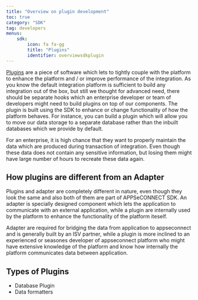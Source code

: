 ```yaml
---
title: "Overview on plugin development"
toc: true
category: "SDK"
tag: developers
menus:
    sdk: 
        icon: fa fa-gg
        title: "Plugins"
        identifier: overviewsdkplugin            
---
```

[Plugins](http://isdn.appseconnect.com/html/9B9A41E5.htm) are a piece of software which lets to tightly couple with the platform to enhance the platform
and / or improve performance of the integration. As you know the default integration platform is sufficient
to build any integration out of the box, but still we thought for advanced need, there should be separate hooks which an enterprise developer or team of 
developers might need to build plugins on top of our components. The plugin is built using the SDK to enhance or change functionality of how the platform 
behaves. For instance, you can build a plugin which will allow you to move our data storage to a separate database rather than the inbuilt databases 
which we provide by default. 

For an enterprise, it is high chance that they want to properly maintain the data which are produced during transaction of integration. Even though these data 
does not contain any sensitive information, but losing them might have large number of hours to recreate these data again. 


## How plugins are different from an Adapter

Plugins and adapter are completely different in nature, even though they look the same and also both of them are part of APPSeCONNECT SDK. An adapter is specially 
designed component which lets the application to communicate with an external application, while a plugin are internally used by the platform to enhance the 
functionality of the platform iteself. 

Adapter are required for bridging the data from application to appseconnect and is generally built by an ISV partner, while a plugin is more inclined to an
experienced or seasones developer of appseconnect platform who might have extensive knowledge of the platform and know how internally the platform communicates data
between application. 

## Types of Plugins

- Database Plugin
- Data formatters


